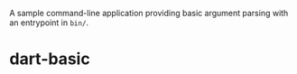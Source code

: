 A sample command-line application providing basic argument parsing with an entrypoint in `bin/`.
# dart-basic
